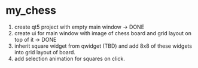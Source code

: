 # my_chess

1. create qt5 project with empty main window -> DONE
2. create ui for main window with image of chess board and grid layout on top of it -> DONE
3. inherit square widget from qwidget (TBD) and add 8x8 of these widgets into grid layout of board.
4. add selection animation for squares on click.
